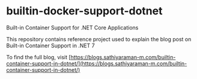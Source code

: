 # builtin-docker-support-dotnet

Built-in Container Support for .NET Core Applications

This repository contains reference project used to explain the blog post on Built-in Container Support in .NET 7

To find the full blog, visit [https://blogs.sathiyaraman-m.com/builtin-container-support-in-dotnet/](https://blogs.sathiyaraman-m.com/builtin-container-support-in-dotnet/)
